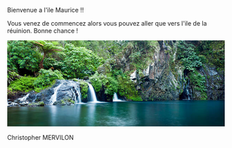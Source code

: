 Bienvenue a l'ile Maurice !!

Vous venez de commencez alors vous pouvez aller que vers l'ile de la réuinion. Bonne chance ! 

[![image F](../images/réunion.jpg)](https://github.com/ssagnane1/tp2-labyrinthe/blob/main/jeu-heros-sdc/Réunion.md)

Christopher MERVILON
